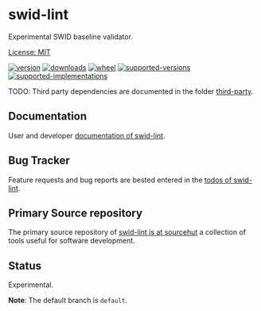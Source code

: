 # swid-lint

Experimental SWID baseline validator.

[License: MIT](https://git.sr.ht/~sthagen/swid-lint/tree/default/item/LICENSE)

[![version](https://img.shields.io/pypi/v/swid-lint.svg?style=flat)](https://pypi.python.org/pypi/swid-lint/)
[![downloads](https://img.shields.io/pypi/dm/swid-lint.svg?style=flat)](https://pypi.python.org/pypi/swid-lint/)
[![wheel](https://img.shields.io/pypi/wheel/swid-lint.svg?style=flat)](https://pypi.python.org/pypi/swid-lint/)
[![supported-versions](https://img.shields.io/pypi/pyversions/swid-lint.svg?style=flat)](https://pypi.python.org/pypi/swid-lint/)
[![supported-implementations](https://img.shields.io/pypi/implementation/swid-lint.svg?style=flat)](https://pypi.python.org/pypi/swid-lint/)


TODO: Third party dependencies are documented in the folder [third-party](third-party/README.md).

## Documentation

User and developer [documentation of swid-lint](https://codes.dilettant.life/docs/swid-lint).

## Bug Tracker

Feature requests and bug reports are bested entered in the [todos of swid-lint](https://todo.sr.ht/~sthagen/swid-lint).

## Primary Source repository

The primary source repository of [swid-lint is at sourcehut](https://git.sr.ht/~sthagen/swid-lint)
a collection of tools useful for software development.

## Status

Experimental.

**Note**: The default branch is `default`.
